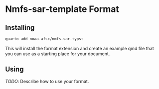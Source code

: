 # Nmfs-sar-template Format

## Installing

```bash
quarto add noaa-afsc/nmfs-sar-typst
```

This will install the format extension and create an example qmd file
that you can use as a starting place for your document.

## Using

_TODO_: Describe how to use your format.

